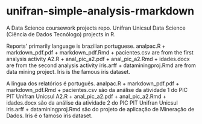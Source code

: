 # unifran-simple-analysis-rmarkdown
A Data Science coursework projects repo. Unifran Unicsul Data Science (Ciência de Dados Tecnólogo) projects in R.

Reports' primarily language is brazilian portuguese.
analpac.R + markdown_pdf.pdf + markdown_pdf.Rmd + pacientes.csv are from the first analysis activity
A2.R + anal_pic_a2.pdf + anal_pic_a2.Rmd + idades.docx are from the second analysis activity
iris.arff + dataminingproj.Rmd are from data mining project. Iris is the famous iris dataset.

A língua dos relatórios é português.
analpac.R + markdown_pdf.pdf + markdown_pdf.Rmd + pacientes.csv são da análise da atividade 1 do PIC PIT Unifran Unicsul
A2.R + anal_pic_a2.pdf + anal_pic_a2.Rmd + idades.docx são da análise da atividade 2 do PIC PIT Unifran Unicsul
iris.arff + dataminingproj.Rmd são do projeto de aplicação de Mineração de Dados. Iris é o famoso iris dataset.
